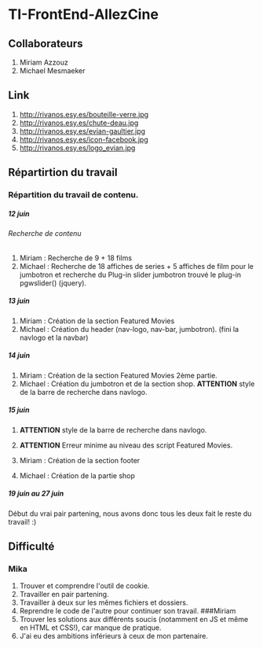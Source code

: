 # TI-FrontEnd-AllezCine

## Collaborateurs

1. Miriam Azzouz
2. Michael Mesmaeker

## Link
1. http://rivanos.esy.es/bouteille-verre.jpg
2. http://rivanos.esy.es/chute-deau.jpg
3. http://rivanos.esy.es/evian-gaultier.jpg
4. http://rivanos.esy.es/icon-facebook.jpg
5. http://rivanos.esy.es/logo_evian.jpg

## Répartirtion du travail

### Répartition du travail de contenu.

##### 12 juin
###### Recherche de contenu

1. Miriam   : Recherche de 9 + 18 films
2. Michael  : Recherche de 18 affiches de series + 5 affiches de film pour le jumbotron et recherche du Plug-in slider jumbotron
              trouvé le plug-in pgwslider() (jquery).
              
##### 13 juin

1. Miriam   : Création de la section Featured Movies
2. Michael  : Création du header (nav-logo, nav-bar, jumbotron). (fini la navlogo et la navbar)

##### 14 juin

1. Miriam   : Création de la section Featured Movies 2ème partie.
2. Michael  : Création du jumbotron et de la section shop. **ATTENTION** style de la barre de recherche dans navlogo.

##### 15 juin

1. **ATTENTION** style de la barre de recherche dans navlogo.
2. **ATTENTION** Erreur minime au niveau des script Featured Movies.

1. Miriam   : Création de la section footer
2. Michael  : Création de la partie shop


##### 19 juin au 27 juin

Début du vrai pair partening, nous avons donc tous les deux fait le reste du travail! :) 

## Difficulté
### Mika
1. Trouver et comprendre l'outil de cookie.
2. Travailler en pair partening.
3. Travailler à deux sur les mêmes fichiers et dossiers.
3. Reprendre le code de l'autre pour continuer son travail.
###Miriam
1. Trouver les solutions aux différents soucis (notamment en JS et même en HTML et CSS!), car manque de pratique.
2. J'ai eu des ambitions inférieurs à ceux de mon partenaire.


